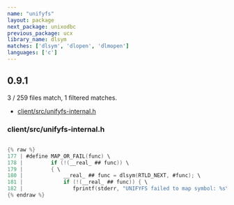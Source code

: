 ```yaml
---
name: "unifyfs"
layout: package
next_package: unixodbc
previous_package: ucx
library_name: dlsym
matches: ['dlsym', 'dlopen', 'dlmopen']
languages: ['c']
---
```

## 0.9.1
3 / 259 files match, 1 filtered matches.

 - [client/src/unifyfs-internal.h](#clientsrcunifyfs-internalh)

### client/src/unifyfs-internal.h

```c

{% raw %}
177 | #define MAP_OR_FAIL(func) \
178 |         if (!(__real_ ## func)) \
179 |         { \
180 |             __real_ ## func = dlsym(RTLD_NEXT, #func); \
181 |             if (!(__real_ ## func)) { \
182 |                fprintf(stderr, "UNIFYFS failed to map symbol: %s\n", #func); \
{% endraw %}

```